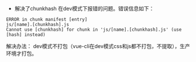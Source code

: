 * 解决了chunkhash 在dev模式下报错的问题。错误信息如下：

```
ERROR in chunk manifest [entry]
js/[name].[chunkhash].js
Cannot use [chunkhash] for chunk in 'js/[name].[chunkhash].js' (use [hash] instead)
```
解决办法： dev模式不打包（vue-cli在dev模式css和js都不打包，不提取），生产环境才打包。
